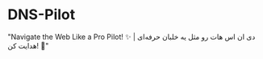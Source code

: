 # DNS-Pilot
"Navigate the Web Like a Pro Pilot! ✨ | دی ان اس هات رو مثل یه خلبان حرفه‌ای هدایت کن! 🚀"
